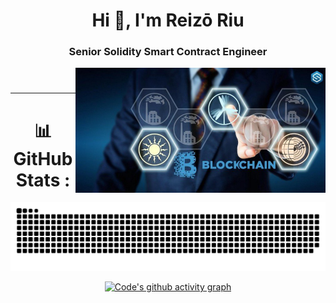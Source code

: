 <h1 align="center">Hi 👋, I'm Reizō Riu</h1>
<h3 align="center">Senior Solidity Smart Contract Engineer</h3>

</p>

 <img align="right"  height="200" src="/assets/1.jpg" />

<br>

<div align="center">

###
---

# 📊GitHub Stats :
<picture>
  <source
    media="(prefers-color-scheme: dark)"
    srcset="
      https://raw.githubusercontent.com/platane/snk/output/github-contribution-grid-snake-dark.svg
    "
  />
  <source
    media="(prefers-color-scheme: light)"
    srcset="
      https://raw.githubusercontent.com/platane/snk/output/github-contribution-grid-snake.svg
    "
  />
  <img
    alt="github contribution grid snake animation"
    src="https://raw.githubusercontent.com/platane/snk/output/github-contribution-grid-snake.svg"
  />
</picture>
  
<br clear="both">

[![Code's github activity graph](https://raw.githubusercontent.com/athene227/athene227/output/snake.svg)](https://skyline.github.com/Ortiz2525)

</div>
